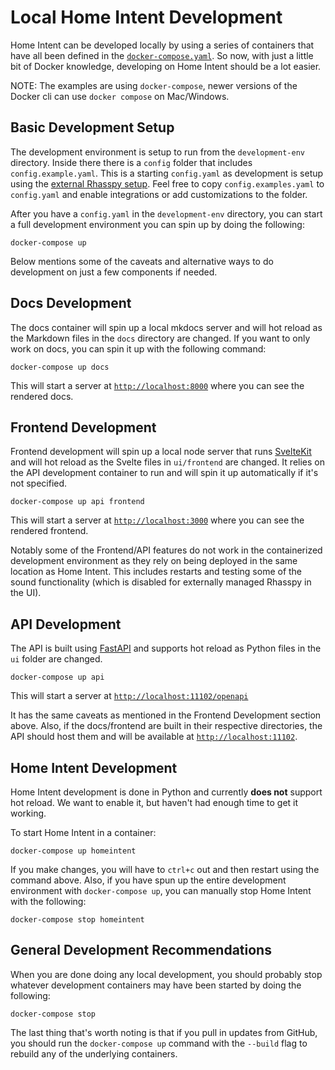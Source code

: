 # Local Home Intent Development
Home Intent can be developed locally by using a series of containers that have all been defined in the [`docker-compose.yaml`](https://github.com/JarvyJ/HomeIntent/blob/main/docker-compose.yaml). So now, with just a little bit of Docker knowledge, developing on Home Intent should be a lot easier.

NOTE: The examples are using `docker-compose`, newer versions of the Docker cli can use `docker compose` on Mac/Windows.

## Basic Development Setup
The development environment is setup to run from the `development-env` directory. Inside there there is a `config` folder that includes `config.example.yaml`. This is a starting `config.yaml` as development is setup using the [external Rhasspy setup](../../getting-started/advanced-features/external-rhasspy.md). Feel free to copy `config.examples.yaml` to `config.yaml` and enable integrations or add customizations to the folder.

After you have a `config.yaml` in the `development-env` directory, you can start a full development environment you can spin up by doing the following:

```
docker-compose up
```

Below mentions some of the caveats and alternative ways to do development on just a few components if needed.

## Docs Development
The docs container will spin up a local mkdocs server and will hot reload as the Markdown files in the `docs` directory are changed. If you want to only work on docs, you can spin it up with the following command:

```
docker-compose up docs
```

This will start a server at [`http://localhost:8000`](http://localhost:8000) where you can see the rendered docs.

## Frontend Development
Frontend development will spin up a local node server that runs [SvelteKit](https://kit.svelte.dev/) and will hot reload as the Svelte files in `ui/frontend` are changed. It relies on the API development container to run and will spin it up automatically if it's not specified.

```
docker-compose up api frontend
```

This will start a server at [`http://localhost:3000`](http://localhost:3000) where you can see the rendered frontend.

Notably some of the Frontend/API features do not work in the containerized development environment as they rely on being deployed in the same location as Home Intent. This includes restarts and testing some of the sound functionality (which is disabled for externally managed Rhasspy in the UI).

## API Development
The API is built using [FastAPI](https://fastapi.tiangolo.com) and supports hot reload as Python files in the `ui` folder are changed.

```
docker-compose up api
```

This will start a server at [`http://localhost:11102/openapi`](http://localhost:11102/openapi)

It has the same caveats as mentioned in the Frontend Development section above. Also, if the docs/frontend are built in their respective directories, the API should host them and will be available at [`http://localhost:11102`](http://localhost:11102).

## Home Intent Development
Home Intent development is done in Python and currently **does not** support hot reload. We want to enable it, but haven't had enough time to get it working.

To start Home Intent in a container:
```
docker-compose up homeintent
```

If you make changes, you will have to `ctrl+c` out and then restart using the command above. Also, if you have spun up the entire development environment with `docker-compose up`, you can manually stop Home Intent with the following:
```
docker-compose stop homeintent
```

## General Development Recommendations
When you are done doing any local development, you should probably stop whatever development containers may have been started by doing the following:

```
docker-compose stop
```

The last thing that's worth noting is that if you pull in updates from GitHub, you should run the `docker-compose up` command with the `--build` flag to rebuild any of the underlying containers.
